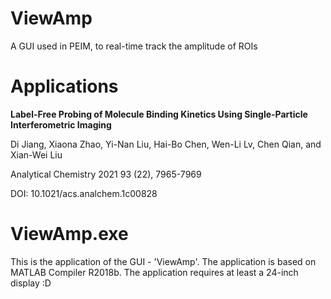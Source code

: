 # ViewAmp
A GUI used in PEIM, to real-time track the amplitude of ROIs

# Applications
<p><b>Label-Free Probing of Molecule Binding Kinetics Using Single-Particle Interferometric Imaging</b></p>
<p>Di Jiang, Xiaona Zhao, Yi-Nan Liu, Hai-Bo Chen, Wen-Li Lv, Chen Qian, and Xian-Wei Liu</p>
<p>Analytical Chemistry 2021 93 (22), 7965-7969</p>
<p>DOI: 10.1021/acs.analchem.1c00828</p>

# ViewAmp.exe
This is the application of the GUI - 'ViewAmp'.
The application is based on MATLAB Compiler R2018b.
The application requires at least a 24-inch display :D
